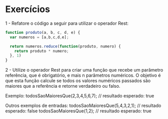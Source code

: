 # Exercícios

1 - Refatore o código a seguir para utilizar o operador Rest:

``` javascript
function produto(a, b, c, d, e) {
  var numeros = [a,b,c,d,e];

  return numeros.reduce(function(produto, numero) {
    return produto * numero;
  }, 1)
}
```

2 - Utilize o operador Rest para criar uma função que recebe um parâmetro referência, que é obrigatório, e mais n parâmetros numéricos. O objetivo é que esta função calcule se todos os valores numéricos passados são maiores que a referência e retorne verdadeiro ou falso.

Exemplo:
todosSaoMaioresQue(2,3,4,5,6,7); // resultado esperado: true

Outros exemplos de entradas:
todosSaoMaioresQue(5,4,3,2,1); // resultado esperado: false
todosSaoMaioresQue(1,2); // resultado esperado: true
